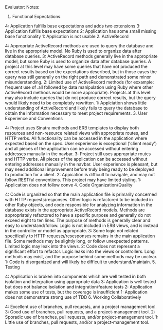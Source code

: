 Evaluator:
Notes:


1. Functional Expectations

4: Application fulfills base expectations and adds two extensions
3: Application fulfills base expectations
2: Application has some small missing base functionality
1: Application is not usable
2. ActiveRecord

4: Appropriate ActiveRecord methods are used to query the database and live in the appropriate model. No Ruby is used to organize data after database queries.
3: ActiveRecord methods generally live in the appropriate model, but some Ruby is used to organize data after database queries. A project at this level may have some queries that have not produced the correct results based on the expectations described, but in those cases the query was still generally on the right path and demonstrated some minor misunderstanding.
2: Limited use of ActiveRecord methods (for exxample: frequent use of .all followed by data manipulation using Ruby where other ActiveRecord methods would be more appropriate). Projects at this level may also include queries that do not produce correct results, but the query would likely need to be completely rewritten.
1: Applciation shows little understanding of ActiveRecord and likely fails to query the database to obtain the information necessary to meet project requirements.
3. User Experience and Conventions

4: Project uses Sinatra methods and ERB templates to display both resources and non-resource related views with appropriate routes, and HTTP verbs. All functionality can be accessed in the application where expected based on the spec. User experience is exceptional ('client ready') and all pieces of the application can be accessed without entering addresses manually in the navbar.
3: Project still uses appropriate routes and HTTP verbs. All pieces of the application can be accessed without entering addresses manually in the navbar. User experience is pleasant, but may need additional improvement before truly being ready to be deployed to production for a client.
2: Appication is difficult to navigate, and may not follow RESTful conventions. This project may have limited styling.
1: Application does not follow conve
4. Code Organization/Quality

4: Code is organized so that the main application file is primarily concerned with HTTP requests/responses. Other logic is refactored to be included in other Ruby objects, and code responsible for analyzing information in the database exists in the appropriate ActiveRecord models. Methods are appropriately refactored to have a specific purpose and generally do not exceed eight to ten lines. The purpose of methods is generally clear and easy to understand/follow. Logic is not included in ERB views, and is instead in the controller or model as appropriate.
3: Some logic not related specifically to HTTP requests/resesponses remains in the main application file. Some methods may be slightly long, or follow unexpected patterns. Limited logic may leak into the views.
2: Code does not represent a significant effort to refactor. Logic leaks into the views or controllers. Long methods may exist, and the purpose behind some methods may be unclear.
1: Code is disorganized and will likely be difficult to understand/maintain.
5. Testing

4: Application is broken into components which are well tested in both isolation and integration using appropriate data
3: Application is well tested but does not balance isolation and integration/feature tests
2: Application makes some use of tests, but the coverage is insufficient
1: Application does not demonstrate strong use of TDD
6. Working Collaboratively

4: Excellent use of branches, pull requests, and a project management tool.
3: Good use of branches, pull requests, and a project-management tool.
2: Sporadic use of branches, pull requests, and/or project-management tool.
1: Little use of branches, pull requests, and/or a project-management tool.
